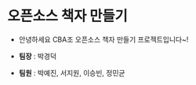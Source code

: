 # 오픈소스 책자 만들기



* 안녕하세요 CBA조 오픈소스 책자 만들기 프로젝트입니다~!

* **팀장** : 박경덕

* **팀원** : 박예진, 서지원, 이승빈, 정민균



